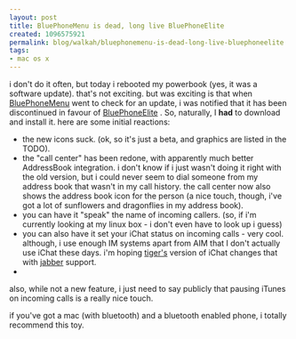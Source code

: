 ```yaml
--- 
layout: post
title: BluePhoneMenu is dead, long live BluePhoneElite
created: 1096575921
permalink: blog/walkah/bluephonemenu-is-dead-long-live-bluephoneelite
tags: 
- mac os x
---
```

<p>
i don't do it often, but today i rebooted my powerbook (yes, it was a software update). that's not exciting. but was exciting is that when <a href="http://reelintelligence.com/BluePhoneMenu/">BluePhoneMenu</a> went to check for an update, i was notified that it has been discontinued in favour of <a href="http://reelintelligence.com/BluePhoneElite/">BluePhoneElite</a> . So, naturally, I <strong>had</strong> to download and install it. here are some initial reactions:
</p><ul>
<li>the new icons suck. (ok, so it's just a beta, and graphics are listed in the TODO).</li>
<li>the "call center" has been redone, with apparently much better AddressBook integration. i don't know if i just wasn't doing it right with the old version, but i could never seem to dial someone from my address book that wasn't in my call history. the call center now also shows the address book icon for the person (a nice touch, though, i've got a lot of sunflowers and dragonflies in my address book).</li>
<li> you can have it "speak" the name of incoming callers. (so, if i'm currently looking at my linux box - i don't even have to look up i guess)</li>
<li>you can also have it set your iChat status on incoming calls - very cool. although, i use enough IM systems apart from AIM that I don't actually use iChat these days. i'm hoping <a href="http://www.apple.com/macosx/tiger/">tiger's</a> version of iChat changes that with <a href="http://www.jabber.org/">jabber</a> support.</li>
<li></li>
</ul><p>
also, while not a new feature, i just need to say publicly that pausing iTunes on incoming calls is a really nice touch. 
</p><p>
if you've got a mac (with bluetooth) and a bluetooth enabled phone, i totally recommend this toy.
</p>
